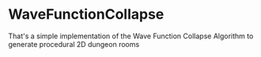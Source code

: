 # WaveFunctionCollapse
That's a simple implementation of the Wave Function Collapse Algorithm to generate procedural 2D dungeon rooms
